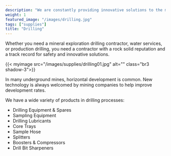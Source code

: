 ```yaml
---
description: "We are constantly providing innovative solutions to the most technical drilling challenges"
weight: 1
featured_image: "/images/drilling.jpg"
tags: ["supplies"]
title: "Drilling"
---
```

Whether you need a mineral exploration drilling contractor, water services, or production drilling, you need a contractor with a rock solid reputation and a track record for safety and innovative solutions. 

{{< myimage src="/images/supplies/drilling01.jpg" alt="" class="br3 shadow-3">}}

In many underground mines, horizontal development is common. New technology is always welcomed by mining companies to help improve development rates.

We have a wide variety of products in drilling processes:

- Drilling Equipment & Spares
- Sampling Equipment
- Drilling Lubricants
- Core Trays
- Sample Hose
- Splitters
- Boosters & Compressors
- Drill Bit Sharpeners

